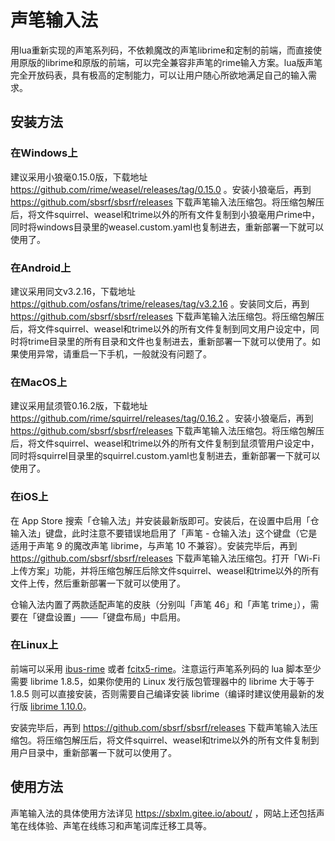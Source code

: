 # 声笔输入法

用lua重新实现的声笔系列码，不依赖魔改的声笔librime和定制的前端，而直接使用原版的librime和原版的前端，可以完全兼容非声笔的rime输入方案。lua版声笔完全开放码表，具有极高的定制能力，可以让用户随心所欲地满足自己的输入需求。

## 安装方法

### 在Windows上

建议采用小狼毫0.15.0版，下载地址 https://github.com/rime/weasel/releases/tag/0.15.0 。安装小狼毫后，再到 https://github.com/sbsrf/sbsrf/releases 下载声笔输入法压缩包。将压缩包解压后，将文件squirrel、weasel和trime以外的所有文件复制到小狼毫用户rime中，同时将windows目录里的weasel.custom.yaml也复制进去，重新部署一下就可以使用了。

### 在Android上

建议采用同文v3.2.16，下载地址 https://github.com/osfans/trime/releases/tag/v3.2.16 。安装同文后，再到 https://github.com/sbsrf/sbsrf/releases 下载声笔输入法压缩包。将压缩包解压后，将文件squirrel、weasel和trime以外的所有文件复制到同文用户设定中，同时将trime目录里的所有目录和文件也复制进去，重新部署一下就可以使用了。如果使用异常，请重启一下手机，一般就没有问题了。

### 在MacOS上

建议采用鼠须管0.16.2版，下载地址 https://github.com/rime/squirrel/releases/tag/0.16.2 。安装小狼毫后，再到 https://github.com/sbsrf/sbsrf/releases 下载声笔输入法压缩包。将压缩包解压后，将文件squirrel、weasel和trime以外的所有文件复制到鼠须管用户设定中，同时将squirrel目录里的squirrel.custom.yaml也复制进去，重新部署一下就可以使用了。

### 在iOS上

在 App Store 搜索「仓输入法」并安装最新版即可。安装后，在设置中启用「仓输入法」键盘，此时注意不要错误地启用了「声笔 - 仓输入法」这个键盘（它是适用于声笔 9 的魔改声笔 librime，与声笔 10 不兼容）。安装完毕后，再到 https://github.com/sbsrf/sbsrf/releases 下载声笔输入法压缩包。打开「Wi-Fi 上传方案」功能，并将压缩包解压后除文件squirrel、weasel和trime以外的所有文件上传，然后重新部署一下就可以使用了。

仓输入法内置了两款适配声笔的皮肤（分别叫「声笔 46」和「声笔 trime」），需要在「键盘设置」——「键盘布局」中启用。

### 在Linux上

前端可以采用 [ibus-rime](https://github.com/rime/ibus-rime) 或者 [fcitx5-rime](https://github.com/fcitx/fcitx5-rime)。注意运行声笔系列码的 lua 脚本至少需要 librime 1.8.5，如果你使用的 Linux 发行版包管理器中的 librime 大于等于 1.8.5 则可以直接安装，否则需要自己编译安装 librime（编译时建议使用最新的发行版 [librime 1.10.0](https://github.com/rime/librime/tree/1.10.0)。

安装完毕后，再到 https://github.com/sbsrf/sbsrf/releases 下载声笔输入法压缩包。将压缩包解压后，将文件squirrel、weasel和trime以外的所有文件复制到用户目录中，重新部署一下就可以使用了。

## 使用方法

声笔输入法的具体使用方法详见 https://sbxlm.gitee.io/about/ ，网站上还包括声笔在线体验、声笔在线练习和声笔词库迁移工具等。
